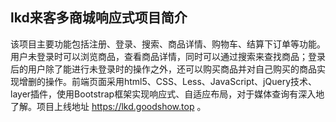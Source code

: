 ## lkd来客多商城响应式项目简介

该项目主要功能包括注册、登录、搜索、商品详情、购物车、结算下订单等功能。用户未登录时可以浏览商品，查看商品详情，同时可以通过搜索来查找商品；登录后的用户除了能进行未登录时的操作之外，还可以购买商品并对自己购买的商品实现增删的操作。前端页面采用html5、CSS、Less、JavaScript、jQuery技术、layer插件，使用Bootstrap框架实现响应式、自适应布局，对于媒体查询有深入地了解。项目上线地址 https://lkd.goodshow.top 。
